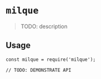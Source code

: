# `milque`

> TODO: description

## Usage

```
const milque = require('milque');

// TODO: DEMONSTRATE API
```
